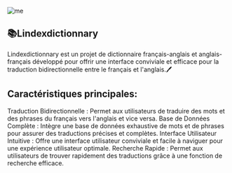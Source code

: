 ![me](https://github.com/LINDEX171/dictionary-Frensh-English/assets/129359610/c874042d-f168-402f-ae88-f913aded9d44)

## 📚Lindexdictionnary 
Lindexdictionnary est un projet de dictionnaire français-anglais et anglais-français développé pour offrir une interface conviviale et efficace pour la traduction bidirectionnelle entre le français et l'anglais.🖊️

## Caractéristiques principales:
Traduction Bidirectionnelle : Permet aux utilisateurs de traduire des mots et des phrases du français vers l'anglais et vice versa.
Base de Données Complète : Intègre une base de données exhaustive de mots et de phrases pour assurer des traductions précises et complètes.
Interface Utilisateur Intuitive : Offre une interface utilisateur conviviale et facile à naviguer pour une expérience utilisateur optimale.
Recherche Rapide : Permet aux utilisateurs de trouver rapidement des traductions grâce à une fonction de recherche efficace.
